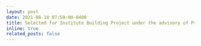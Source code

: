 ```yaml
---
layout: post
date: 2021-08-10 07:59:00-0400
title: Selected for Institute Building Project under the advisory of Prof. Dilip Sundaram
inline: true
related_posts: false
---
```



